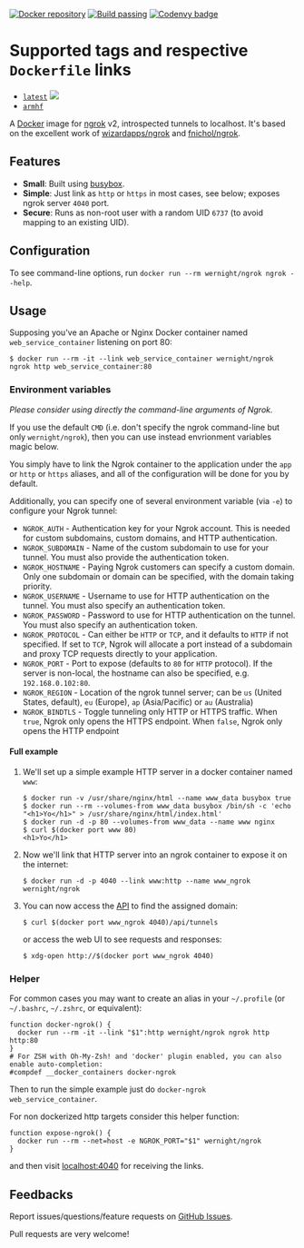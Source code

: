 [![Docker repository](https://img.shields.io/docker/automated/wernight/ngrok.svg)](https://hub.docker.com/r/wernight/ngrok/) [![Build passing](https://img.shields.io/docker/build/wernight/ngrok.svg)](https://hub.docker.com/r/wernight/ngrok/) [![Codenvy badge](http://beta.codenvy.com/factory/resources/codenvy-contribute.svg)](http://beta.codenvy.com/f?url=https://github.com/wernight/docker-ngrok 'Start development on Codenvy')

# Supported tags and respective `Dockerfile` links

  * [`latest`](https://github.com/wernight/docker-ngrok/blob/master/Dockerfile) [![](https://images.microbadger.com/badges/image/wernight/ngrok.svg)](http://microbadger.com/images/wernight/ngrok "Get your own image badge on microbadger.com")
  * [`armhf`](https://github.com/wernight/docker-ngrok/blob/master/Dockerfile.armhf)

A [Docker][docker] image for [ngrok][ngrok] v2, introspected tunnels to localhost.
It's based on the excellent work of [wizardapps/ngrok][wizardapps/ngrok] and [fnichol/ngrok][fnichol/ngrok].


## Features

  * **Small**: Built using [busybox][busybox].
  * **Simple**: Just link as `http` or `https` in most cases, see below; exposes ngrok server `4040` port.
  * **Secure**: Runs as non-root user with a random UID `6737` (to avoid mapping to an existing UID).


## Configuration

To see command-line options, run `docker run --rm wernight/ngrok ngrok --help`.


## Usage

Supposing you've an Apache or Nginx Docker container named `web_service_container` listening on port 80:

    $ docker run --rm -it --link web_service_container wernight/ngrok ngrok http web_service_container:80


### Environment variables

*Please consider using directly the command-line arguments of Ngrok.*

If you use the default `CMD` (i.e. don't specify the ngrok command-line but only `wernight/ngrok`),
then you can use instead envrionment variables magic below.

You simply have to link the Ngrok container to the application under the `app` or `http` or `https` aliases, and all of the configuration will be done for you by default.

Additionally, you can specify one of several environment variable (via `-e`) to configure your Ngrok tunnel:

  * `NGROK_AUTH` - Authentication key for your Ngrok account. This is needed for custom subdomains, custom domains, and HTTP authentication.
  * `NGROK_SUBDOMAIN` - Name of the custom subdomain to use for your tunnel. You must also provide the authentication token.
  * `NGROK_HOSTNAME` - Paying Ngrok customers can specify a custom domain. Only one subdomain or domain can be specified, with the domain taking priority.
  * `NGROK_USERNAME` - Username to use for HTTP authentication on the tunnel. You must also specify an authentication token.
  * `NGROK_PASSWORD` - Password to use for HTTP authentication on the tunnel. You must also specify an authentication token.
  * `NGROK_PROTOCOL` - Can either be `HTTP` or `TCP`, and it defaults to `HTTP` if not specified. If set to `TCP`, Ngrok will allocate a port instead of a subdomain and proxy TCP requests directly to your application.
  * `NGROK_PORT` - Port to expose (defaults to `80` for `HTTP` protocol). If the server is non-local, the hostname can also be specified, e.g. `192.168.0.102:80`.
  * `NGROK_REGION` - Location of the ngrok tunnel server; can be `us` (United States, default), `eu` (Europe), `ap` (Asia/Pacific) or `au` (Australia)
  * `NGROK_BINDTLS` - Toggle tunneling only HTTP or HTTPS traffic. When `true`, Ngrok only opens the HTTPS endpoint. When `false`, Ngrok only opens the HTTP endpoint

#### Full example

 1. We'll set up a simple example HTTP server in a docker container named `www`:

        $ docker run -v /usr/share/nginx/html --name www_data busybox true
        $ docker run --rm --volumes-from www_data busybox /bin/sh -c 'echo "<h1>Yo</h1>" > /usr/share/nginx/html/index.html'
        $ docker run -d -p 80 --volumes-from www_data --name www nginx
        $ curl $(docker port www 80)
        <h1>Yo</h1>

 2. Now we'll link that HTTP server into an ngrok container to expose it on the internet:

        $ docker run -d -p 4040 --link www:http --name www_ngrok wernight/ngrok

 3. You can now access the [API][ngrok-api] to find the assigned domain:

        $ curl $(docker port www_ngrok 4040)/api/tunnels

    or access the web UI to see requests and responses:

        $ xdg-open http://$(docker port www_ngrok 4040)


### Helper

For common cases you may want to create an alias in your `~/.profile` (or `~/.bashrc`, `~/.zshrc`, or equivalent):

    function docker-ngrok() {
      docker run --rm -it --link "$1":http wernight/ngrok ngrok http http:80
    }
    # For ZSH with Oh-My-Zsh! and 'docker' plugin enabled, you can also enable auto-completion:
    #compdef __docker_containers docker-ngrok

Then to run the simple example just do `docker-ngrok web_service_container`.

For non dockerized http targets consider this helper function:

    function expose-ngrok() {
      docker run --rm --net=host -e NGROK_PORT="$1" wernight/ngrok
    }

and then visit [localhost:4040](http://localhost:4040) for receiving the links.


## Feedbacks

Report issues/questions/feature requests on [GitHub Issues][issues].

Pull requests are very welcome!

[issues]:           https://github.com/wernight/docker-ngrok/issues
[docker]:           https://www.docker.io/
[ngrok]:            https://ngrok.com/
[ngrok-api]:        https://ngrok.com/docs#client-api
[busybox]:          https://registry.hub.docker.com/_/busybox
[wizardapps/ngrok]: https://registry.hub.docker.com/u/wizardapps/ngrok/
[fnichol/ngrok]:    https://registry.hub.docker.com/u/fnichol/ngrok/
